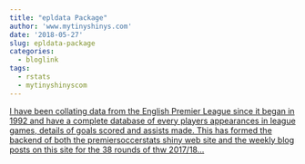 ```yaml
---
title: "epldata Package"
author: 'www.mytinyshinys.com'
date: '2018-05-27'
slug: epldata-package
categories:
  - bloglink
tags:
  - rstats
  - mytinyshinyscom
---
```


[I have been collating data from the English Premier League since it began in 1992 and have a complete database of every players appearances in league games, details of goals scored and assists made. This has formed the backend of both the premiersoccerstats shiny web site and the weekly blog posts on this site for the 38 rounds of thw 2017/18...<click to read more>](https://www.mytinyshinys.com/2018/05/27/epldata-package/)

